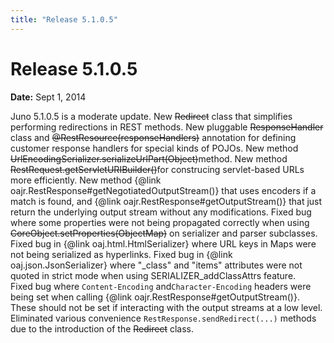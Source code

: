 ```yaml
---
title: "Release 5.1.0.5"
---
```


# Release 5.1.0.5

**Date:** Sept 1, 2014

Juno 5.1.0.5 is a moderate update.
New ~~Redirect~~ class that simplifies performing redirections in REST methods.
New pluggable ~~ResponseHandler~~ class and ~~@RestResource(responseHandlers)~~ annotation
for defining customer response handlers for special kinds of POJOs.
New method ~~UrlEncodingSerializer.serializeUrlPart(Object)~~method.
New method ~~RestRequest.getServletURIBuilder()~~for construcing servlet-based URLs more efficiently.
New method \{@link oajr.RestResponse#getNegotiatedOutputStream()\} that uses encoders if a match is found, 
and \{@link oajr.RestResponse#getOutputStream()\} that just return the underlying output stream without any modifications.
Fixed bug where some properties were not being propagated correctly when using ~~CoreObject.setProperties(ObjectMap)~~
on serializer and parser subclasses.
Fixed bug in \{@link oaj.html.HtmlSerializer\} where URL keys in Maps were not being serialized as hyperlinks.
Fixed bug in \{@link oaj.json.JsonSerializer\} where "_class" and "items" attributes were not quoted in strict mode when using SERIALIZER_addClassAttrs feature.	
Fixed bug where `Content-Encoding` and`Character-Encoding` headers were being set when calling \{@link oajr.RestResponse#getOutputStream()\}.
These should not be set if interacting with the output streams at a low level.
Eliminated various convenience `RestResponse.sendRedirect(...)` methods due to the introduction of the ~~Redirect~~ class.

